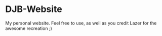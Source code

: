 # DJB-Website
My personal website. Feel free to use, as well as you credit Lazer for the awesome recreation ;)
